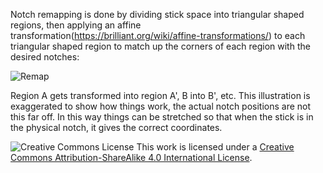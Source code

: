Notch remapping is done by dividing stick space into triangular shaped regions, then applying an affine transformation(https://brilliant.org/wiki/affine-transformations/) to each triangular shaped region to match up the corners of each region with the desired notches:

![Remap](https://github.com/PhobGCC/PhobGCC-doc/blob/main/General_Info/Notch_Remapping_Images/gate_warp.png?raw=true)

Region A gets transformed into region A', B into B', etc. This illustration is exaggerated to show how things work, the actual notch positions are not this far off. In this way things can be stretched so that when the stick is in the physical notch, it gives the correct coordinates.

![Creative Commons License](https://i.creativecommons.org/l/by-sa/4.0/88x31.png)
This work is licensed under a [Creative Commons Attribution-ShareAlike 4.0 International License](http://creativecommons.org/licenses/by-sa/4.0/).
